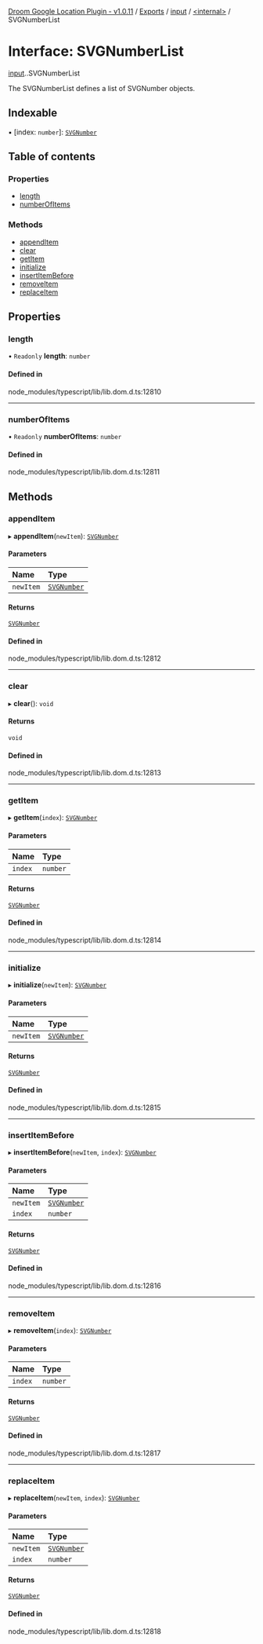 [Droom Google Location Plugin - v1.0.11](../README.md) / [Exports](../modules.md) / [input](../modules/input.md) / [<internal\>](../modules/input._internal_.md) / SVGNumberList

# Interface: SVGNumberList

[input](../modules/input.md).[<internal>](../modules/input._internal_.md).SVGNumberList

The SVGNumberList defines a list of SVGNumber objects.

## Indexable

▪ [index: `number`]: [`SVGNumber`](../modules/input._internal_.md#svgnumber)

## Table of contents

### Properties

- [length](input._internal_.SVGNumberList.md#length)
- [numberOfItems](input._internal_.SVGNumberList.md#numberofitems)

### Methods

- [appendItem](input._internal_.SVGNumberList.md#appenditem)
- [clear](input._internal_.SVGNumberList.md#clear)
- [getItem](input._internal_.SVGNumberList.md#getitem)
- [initialize](input._internal_.SVGNumberList.md#initialize)
- [insertItemBefore](input._internal_.SVGNumberList.md#insertitembefore)
- [removeItem](input._internal_.SVGNumberList.md#removeitem)
- [replaceItem](input._internal_.SVGNumberList.md#replaceitem)

## Properties

### length

• `Readonly` **length**: `number`

#### Defined in

node_modules/typescript/lib/lib.dom.d.ts:12810

___

### numberOfItems

• `Readonly` **numberOfItems**: `number`

#### Defined in

node_modules/typescript/lib/lib.dom.d.ts:12811

## Methods

### appendItem

▸ **appendItem**(`newItem`): [`SVGNumber`](../modules/input._internal_.md#svgnumber)

#### Parameters

| Name | Type |
| :------ | :------ |
| `newItem` | [`SVGNumber`](../modules/input._internal_.md#svgnumber) |

#### Returns

[`SVGNumber`](../modules/input._internal_.md#svgnumber)

#### Defined in

node_modules/typescript/lib/lib.dom.d.ts:12812

___

### clear

▸ **clear**(): `void`

#### Returns

`void`

#### Defined in

node_modules/typescript/lib/lib.dom.d.ts:12813

___

### getItem

▸ **getItem**(`index`): [`SVGNumber`](../modules/input._internal_.md#svgnumber)

#### Parameters

| Name | Type |
| :------ | :------ |
| `index` | `number` |

#### Returns

[`SVGNumber`](../modules/input._internal_.md#svgnumber)

#### Defined in

node_modules/typescript/lib/lib.dom.d.ts:12814

___

### initialize

▸ **initialize**(`newItem`): [`SVGNumber`](../modules/input._internal_.md#svgnumber)

#### Parameters

| Name | Type |
| :------ | :------ |
| `newItem` | [`SVGNumber`](../modules/input._internal_.md#svgnumber) |

#### Returns

[`SVGNumber`](../modules/input._internal_.md#svgnumber)

#### Defined in

node_modules/typescript/lib/lib.dom.d.ts:12815

___

### insertItemBefore

▸ **insertItemBefore**(`newItem`, `index`): [`SVGNumber`](../modules/input._internal_.md#svgnumber)

#### Parameters

| Name | Type |
| :------ | :------ |
| `newItem` | [`SVGNumber`](../modules/input._internal_.md#svgnumber) |
| `index` | `number` |

#### Returns

[`SVGNumber`](../modules/input._internal_.md#svgnumber)

#### Defined in

node_modules/typescript/lib/lib.dom.d.ts:12816

___

### removeItem

▸ **removeItem**(`index`): [`SVGNumber`](../modules/input._internal_.md#svgnumber)

#### Parameters

| Name | Type |
| :------ | :------ |
| `index` | `number` |

#### Returns

[`SVGNumber`](../modules/input._internal_.md#svgnumber)

#### Defined in

node_modules/typescript/lib/lib.dom.d.ts:12817

___

### replaceItem

▸ **replaceItem**(`newItem`, `index`): [`SVGNumber`](../modules/input._internal_.md#svgnumber)

#### Parameters

| Name | Type |
| :------ | :------ |
| `newItem` | [`SVGNumber`](../modules/input._internal_.md#svgnumber) |
| `index` | `number` |

#### Returns

[`SVGNumber`](../modules/input._internal_.md#svgnumber)

#### Defined in

node_modules/typescript/lib/lib.dom.d.ts:12818
